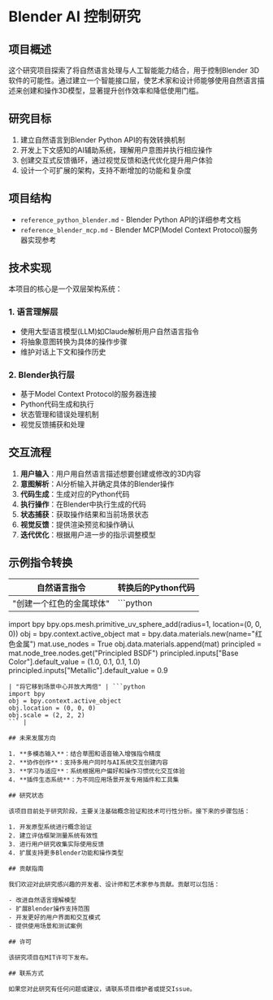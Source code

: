 # Blender AI 控制研究

## 项目概述

这个研究项目探索了将自然语言处理与人工智能能力结合，用于控制Blender 3D软件的可能性。通过建立一个智能接口层，使艺术家和设计师能够使用自然语言描述来创建和操作3D模型，显著提升创作效率和降低使用门槛。

## 研究目标

1. 建立自然语言到Blender Python API的有效转换机制
2. 开发上下文感知的AI辅助系统，理解用户意图并执行相应操作
3. 创建交互式反馈循环，通过视觉反馈和迭代优化提升用户体验
4. 设计一个可扩展的架构，支持不断增加的功能和复杂度

## 项目结构

- `reference_python_blender.md` - Blender Python API的详细参考文档
- `reference_blender_mcp.md` - Blender MCP(Model Context Protocol)服务器实现参考

## 技术实现

本项目的核心是一个双层架构系统：

### 1. 语言理解层

- 使用大型语言模型(LLM)如Claude解析用户自然语言指令
- 将抽象意图转换为具体的操作步骤
- 维护对话上下文和操作历史

### 2. Blender执行层

- 基于Model Context Protocol的服务器连接
- Python代码生成和执行
- 状态管理和错误处理机制
- 视觉反馈捕获和处理

## 交互流程

1. **用户输入**：用户用自然语言描述想要创建或修改的3D内容
2. **意图解析**：AI分析输入并确定具体的Blender操作
3. **代码生成**：生成对应的Python代码
4. **执行操作**：在Blender中执行生成的代码
5. **状态捕获**：获取操作结果和当前场景状态
6. **视觉反馈**：提供渲染预览和操作确认
7. **迭代优化**：根据用户进一步的指示调整模型

## 示例指令转换

| 自然语言指令 | 转换后的Python代码 |
|------------|-------------------|
| "创建一个红色的金属球体" | ```python
import bpy
bpy.ops.mesh.primitive_uv_sphere_add(radius=1, location=(0, 0, 0))
obj = bpy.context.active_object
mat = bpy.data.materials.new(name="红色金属")
mat.use_nodes = True
obj.data.materials.append(mat)
principled = mat.node_tree.nodes.get("Principled BSDF")
principled.inputs["Base Color"].default_value = (1.0, 0.1, 0.1, 1.0)
principled.inputs["Metallic"].default_value = 0.9
``` |
| "将它移到场景中心并放大两倍" | ```python
import bpy
obj = bpy.context.active_object
obj.location = (0, 0, 0)
obj.scale = (2, 2, 2)
``` |

## 未来发展方向

1. **多模态输入**：结合草图和语音输入增强指令精度
2. **协作创作**：支持多用户同时与AI系统交互创建内容
3. **学习与适应**：系统根据用户偏好和操作习惯优化交互体验
4. **插件生态系统**：为不同应用场景开发专用插件和工具集

## 研究状态

该项目目前处于研究阶段，主要关注基础概念验证和技术可行性分析。接下来的步骤包括：

1. 开发原型系统进行概念验证
2. 建立评估框架测量系统有效性
3. 进行用户研究收集实际使用反馈
4. 扩展支持更多Blender功能和操作类型

## 贡献指南

我们欢迎对此研究感兴趣的开发者、设计师和艺术家参与贡献。贡献可以包括：

- 改进自然语言理解模型
- 扩展Blender操作支持范围
- 开发更好的用户界面和交互模式
- 提供使用场景和测试案例

## 许可

该研究项目在MIT许可下发布。

## 联系方式

如果您对此研究有任何问题或建议，请联系项目维护者或提交Issue。 